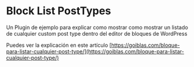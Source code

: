 # Block List PostTypes
Un Plugin de ejemplo para explicar como mostrar como mostrar un listado de cualquier custom post type dentro del editor de bloques de WordPress

Puedes ver la explicación en este artículo [https://goiblas.com/bloque-para-listar-cualquier-post-type/](https://goiblas.com/bloque-para-listar-cualquier-post-type/)